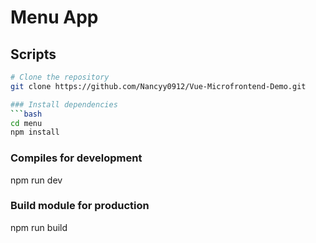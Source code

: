 # Menu App

## Scripts

```bash
# Clone the repository
git clone https://github.com/Nancyy0912/Vue-Microfrontend-Demo.git

### Install dependencies
```bash
cd menu
npm install
```
### Compiles for development
npm run dev
### Build module for production
npm run build
```